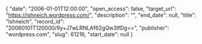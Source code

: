 {
  "date": "2006-01-01T12:00:00", 
  "open_access": false, 
  "target_url": "https://ishneich.wordpress.com/", 
  "description": "", 
  "end_date": null, 
  "title": "Ishneich", 
  "record_id": "20060101T120000/9y+J7wLRNLAf62gQw3lfDg==", 
  "publisher": "wordpress.com", 
  "slug": 61216, 
  "start_date": null
}

